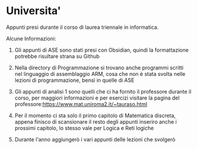 # Universita'
Appunti presi durante il corso di laurea triennale in informatica.

Alcune Informazioni:

1) Gli appunti di ASE sono stati presi con Obsidian, quindi la formattazione potrebbe risultare strana su Github
  
2) Nella directory di Programmazione si trovano anche programmi scritti nel linguaggio di assemblaggio ARM, cosa che non è stata svolta nelle lezioni di programmazione, bensì in quelle di ASE
  
3) Gli appunti di analisi 1 sono quelli che ci ha fornito il professore durante il corso, per maggiori informazioni e per esercizi visitare la pagina del professore:https://www.mat.uniroma2.it/~tauraso.html

4) Per il momento ci sta solo il primo capitolo di Matematica discreta, appena finisco di scansionare il resto degli appunti inseriro anche i prossimi capitolo, lo stesso vale per Logica e Reti logiche

5) Durante l'anno aggiungerò i vari appunti delle lezioni che svolgerò
